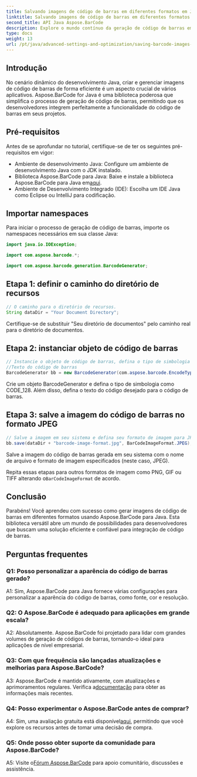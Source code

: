 ```yaml
---
title: Salvando imagens de código de barras em diferentes formatos em Java com Aspose.BarCode
linktitle: Salvando imagens de código de barras em diferentes formatos
second_title: API Java Aspose.BarCode
description: Explore o mundo contínuo da geração de código de barras em Java com Aspose.BarCode. Aprenda a salvar imagens de códigos de barras em diferentes formatos sem esforço.
type: docs
weight: 13
url: /pt/java/advanced-settings-and-optimization/saving-barcode-images-different-formats/
---
```

## Introdução

No cenário dinâmico do desenvolvimento Java, criar e gerenciar imagens de código de barras de forma eficiente é um aspecto crucial de vários aplicativos. Aspose.BarCode for Java é uma biblioteca poderosa que simplifica o processo de geração de código de barras, permitindo que os desenvolvedores integrem perfeitamente a funcionalidade do código de barras em seus projetos.

## Pré-requisitos

Antes de se aprofundar no tutorial, certifique-se de ter os seguintes pré-requisitos em vigor:

- Ambiente de desenvolvimento Java: Configure um ambiente de desenvolvimento Java com o JDK instalado.
-  Biblioteca Aspose.BarCode para Java: Baixe e instale a biblioteca Aspose.BarCode para Java em[aqui](https://releases.aspose.com/barcode/java/).
- Ambiente de Desenvolvimento Integrado (IDE): Escolha um IDE Java como Eclipse ou IntelliJ para codificação.

## Importar namespaces

Para iniciar o processo de geração de código de barras, importe os namespaces necessários em sua classe Java:

```java
import java.io.IOException;

import com.aspose.barcode.*;

import com.aspose.barcode.generation.BarcodeGenerator;
```

## Etapa 1: definir o caminho do diretório de recursos

```java
// O caminho para o diretório de recursos.
String dataDir = "Your Document Directory";
```

Certifique-se de substituir "Seu diretório de documentos" pelo caminho real para o diretório de documentos.

## Etapa 2: instanciar objeto de código de barras

```java
// Instancie o objeto de código de barras, defina o tipo de simbologia para code128 e defina o
//Texto do código de barras
BarcodeGenerator bb = new BarcodeGenerator(com.aspose.barcode.EncodeTypes.CODE_128, "1234567");
```

Crie um objeto BarcodeGenerator e defina o tipo de simbologia como CODE_128. Além disso, defina o texto do código desejado para o código de barras.

## Etapa 3: salve a imagem do código de barras no formato JPEG

```java
// Salve a imagem em seu sistema e defina seu formato de imagem para JPEG
bb.save(dataDir + "barcode-image-format.jpg", BarCodeImageFormat.JPEG);
```

Salve a imagem do código de barras gerada em seu sistema com o nome de arquivo e formato de imagem especificados (neste caso, JPEG).

 Repita essas etapas para outros formatos de imagem como PNG, GIF ou TIFF alterando o`BarCodeImageFormat` de acordo.

## Conclusão

Parabéns! Você aprendeu com sucesso como gerar imagens de código de barras em diferentes formatos usando Aspose.BarCode para Java. Esta biblioteca versátil abre um mundo de possibilidades para desenvolvedores que buscam uma solução eficiente e confiável para integração de código de barras.

## Perguntas frequentes

### Q1: Posso personalizar a aparência do código de barras gerado?

A1: Sim, Aspose.BarCode para Java fornece várias configurações para personalizar a aparência do código de barras, como fonte, cor e resolução.

### Q2: O Aspose.BarCode é adequado para aplicações em grande escala?

A2: Absolutamente. Aspose.BarCode foi projetado para lidar com grandes volumes de geração de códigos de barras, tornando-o ideal para aplicações de nível empresarial.

### Q3: Com que frequência são lançadas atualizações e melhorias para Aspose.BarCode?

 A3: Aspose.BarCode é mantido ativamente, com atualizações e aprimoramentos regulares. Verifica a[documentação](https://reference.aspose.com/barcode/java/) para obter as informações mais recentes.

### Q4: Posso experimentar o Aspose.BarCode antes de comprar?

 A4: Sim, uma avaliação gratuita está disponível[aqui](https://releases.aspose.com/), permitindo que você explore os recursos antes de tomar uma decisão de compra.

### Q5: Onde posso obter suporte da comunidade para Aspose.BarCode?

 A5: Visite o[Fórum Aspose.BarCode](https://forum.aspose.com/c/barcode/13) para apoio comunitário, discussões e assistência.